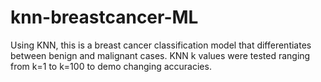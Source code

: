 # knn-breastcancer-ML

Using KNN, this is a breast cancer classification model that differentiates between benign and malignant cases. KNN k values were tested ranging from k=1 to k=100 to demo changing accuracies.
